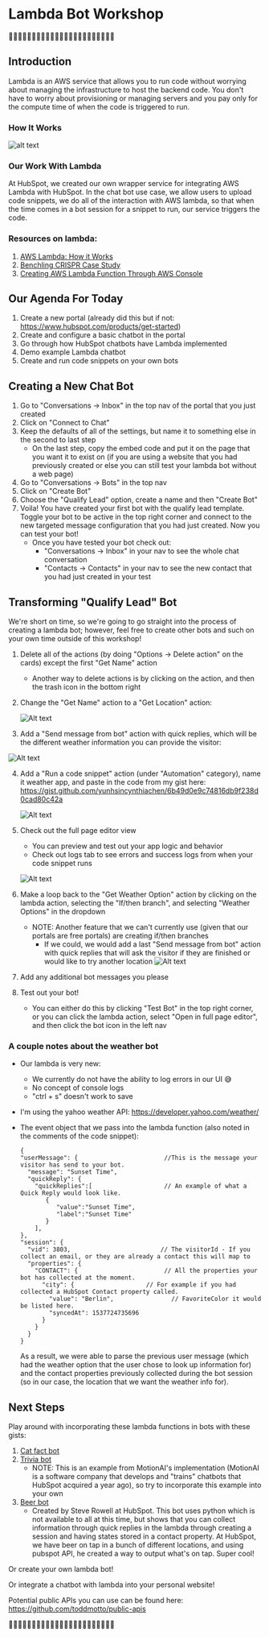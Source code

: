 # Lambda Bot Workshop

🤖🤖🤖🤖🤖🤖🤖🤖🤖🤖🤖🤖🤖🤖🤖🤖🤖🤖🤖🤖🤖🤖🤖
## Introduction

Lambda is an AWS service that allows you to run code without worrying about managing the infrastructure to host the backend code. You don't have to worry about provisioning or managing servers and you pay only for the compute time of when the code is triggered to run.

### How It Works
![alt text](https://d1.awsstatic.com/product-marketing/Lambda/Diagrams/product-page-diagram_Lambda-HowItWorks.68a0bcacfcf46fccf04b97f16b686ea44494303f.png "Lambda Process Flow")

### Our Work With Lambda
At HubSpot, we created our own wrapper service for integrating AWS Lambda with HubSpot. In the chat bot use case, we allow users to upload code snippets, we do all of the interaction with AWS lambda, so that when the time comes in a bot session for a snippet to run, our service triggers the code.



### Resources on lambda:
1. [AWS Lambda: How it Works](https://aws.amazon.com/lambda/)
2. [Benchling CRISPR Case Study](https://aws.amazon.com/solutions/case-studies/benchling/)
3. [Creating AWS Lambda Function Through AWS Console ](https://medium.freecodecamp.org/going-serverless-how-to-run-your-first-aws-lambda-function-in-the-cloud-d866a9b51536)

## Our Agenda For Today

1. Create a new portal (already did this but if not: https://www.hubspot.com/products/get-started)
2. Create and configure a basic chatbot in the portal
3. Go through how HubSpot chatbots have Lambda implemented
4. Demo example Lambda chatbot
5. Create and run code snippets on your own bots

<!-- ## Creating a New Portal (Did this in the beginning of the talk)

1. Go to https://www.hubspot.com/products/get-started
2. Click on "Get Started Free" for Marketing Hub
3. Create an account and input any webpage url you want that isn't taken
    - You can hook up a personal website if you have one or just make up one that you want (you can always change this in the future)
4. Just select "1" for how many employees work at your company, and "Other" for job role
5. Select "Yes" or "No" depending on if you are using a website that you have previously created
6. If you are using a website that you have previously created, you will have to add the embed code into your website. Else, you can skip this step.
    - This might turn out to be a pain, so feel free to go back a couple of steps and just create a made-up url for the purpose of this tutorial, and you can go back and hook up your own later -->

## Creating a New Chat Bot

1. Go to "Conversations -> Inbox" in the top nav of the portal that you just created
2. Click on "Connect to Chat"
3. Keep the defaults of all of the settings, but name it to something else in the second to last step
    - On the last step, copy the embed code and put it on the page that you want it to exist on (if you are using a website that you had previously created or else you can still test your lambda bot without a web page)
4. Go to "Conversations -> Bots" in the top nav
5. Click on "Create Bot"
6. Choose the "Qualify Lead" option, create a name and then "Create Bot"
7. Voila! You have created your first bot with the qualify lead template. Toggle your bot to be active in the top right corner and connect to the new targeted message configuration that you had just created. Now you can test your bot!
    - Once you have tested your bot check out:
        - "Conversations -> Inbox" in your nav to see the whole chat conversation
        - "Contacts -> Contacts" in your nav to see the new contact that you had just created in your test

## Transforming "Qualify Lead" Bot

We're short on time, so we're going to go straight into the process of creating a lambda bot; however, feel free to create other bots and such on your own time outside of this workshop!

1. Delete all of the actions (by doing "Options -> Delete action" on the cards) except the first "Get Name" action
     - Another way to delete actions is by clicking on the action, and then the trash icon in the bottom right
2. Change the "Get Name" action to a "Get Location" action:

   ![Alt text](weatherbotfirstmodule.png?raw=true "Get Location")

3. Add a "Send message from bot" action with quick replies, which will be the different weather information you can provide the visitor:

  ![Alt text](weatherbotsecondmodule.png?raw=true "Get Weather Option")

4. Add a "Run a code snippet" action (under "Automation" category), name it weather app, and paste in the code from my gist here: https://gist.github.com/yunhsincynthiachen/6b49d0e9c74816db9f238d0cad80c42a

   ![Alt text](lambdaexample.png?raw=true "Get Location")

5. Check out the full page editor view
    - You can preview and test out your app logic and behavior
    - Check out logs tab to see errors and success logs from when your code snippet runs

   ![Alt text](fulleditorview.png?raw=true "Get Location")

5. Make a loop back to the "Get Weather Option" action by clicking on the lambda action, selecting the "If/then branch", and selecting "Weather Options" in the dropdown
   - NOTE: Another feature that we can't currently use (given that our portals are free portals) are creating if/then branches
     - If we could, we would add a last "Send message from bot" action with quick replies that will ask the visitor if they are finished or would like to try another location
       ![Alt text](ifthenbranchlook.png?raw=true "If/then Branch")

6. Add any additional bot messages you please

7. Test out your bot!
      - You can either do this by clicking "Test Bot" in the top right corner, or you can click the lambda action, select "Open in full page editor", and then click the bot icon in the left nav

### A couple notes about the weather bot

- Our lambda is very new:
   - We currently do not have the ability to log errors in our UI 😅
   - No concept of console logs
   - "ctrl + s" doesn't work to save
- I'm using the yahoo weather API: https://developer.yahoo.com/weather/
- The event object that we pass into the lambda function (also noted in the comments of the code snippet):
  ```
  {
  "userMessage": {                        //This is the message your visitor has send to your bot.
    "message": "Sunset Time",
    "quickReply": {
      "quickReplies":[                    // An example of what a Quick Reply would look like.
         {
            "value":"Sunset Time",
            "label":"Sunset Time"
         }
      ],
  },
  "session": {
    "vid": 3803,                         // The visitorId - If you collect an email, or they are already a contact this will map to
    "properties": {
      "CONTACT": {                        // All the properties your bot has collected at the moment.
        "city": {                    // For example if you had collected a HubSpot Contact property called.
          "value": "Berlin",                // FavoriteColor it would be listed here.
          "syncedAt": 1537724735696
        }
      }
    }
  }
  ```

  As a result, we were able to parse the previous user message (which had the weather option that the user chose to look up information for) and the contact properties previously collected during the bot session (so in our case, the location that we want the weather info for).

## Next Steps

Play around with incorporating these lambda functions in bots with these gists:

1. [Cat fact bot](https://gist.github.com/yunhsincynthiachen/f0c91b5d78c0c23c51edf9b5b2318dba)
2. [Trivia bot](https://github.com/MotionAI/nodejs-samples/blob/master/triviabot.js)
    - NOTE: This is an example from MotionAI's implementation (MotionAI is a software company that develops and "trains" chatbots that HubSpot acquired a year ago), so try to incorporate this example into your own
3. [Beer bot](https://gist.github.com/yunhsincynthiachen/0d5ec62a15085606962285a279d2672d)
    - Created by Steve Rowell at HubSpot. This bot uses python which is not available to all at this time, but shows that you can collect information through quick replies in the lambda through creating a session and having states stored in a contact property. At HubSpot, we have beer on tap in a bunch of different locations, and using pubspot API, he created a way to output what's on tap. Super cool!

Or create your own lambda bot!

Or integrate a chatbot with lambda into your personal website!

Potential public APIs you can use can be found here: https://github.com/toddmotto/public-apis

🤖🤖🤖🤖🤖🤖🤖🤖🤖🤖🤖🤖🤖🤖🤖🤖🤖🤖🤖🤖🤖🤖🤖
